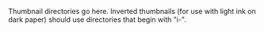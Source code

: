 Thumbnail directories go here.  Inverted thumbnails (for use with light ink on dark paper) should use directories that begin with "i-".

